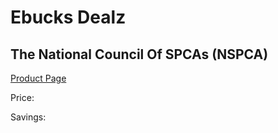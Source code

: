 
# Ebucks Dealz
## The National Council Of SPCAs (NSPCA)
[Product Page](https://www.ebucks.com/web/shop/productSelected.do?prodId=222199094&catId=365579701)

Price: 

Savings: 


	